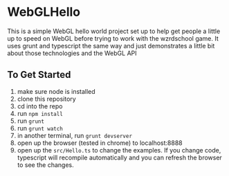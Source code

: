 WebGLHello
==========

This is a simple WebGL hello world project set up to help get people a little up to speed on WebGL before trying to work with the wzrdschool game. It uses grunt and typescript the same way and just demonstrates a little bit about those technologies and the WebGL API

## To Get Started

1. make sure node is installed
2. clone this repository
3. cd into the repo
4. run `npm install`
5. run `grunt`
6. run `grunt watch`
7. in another terminal, run `grunt devserver`
8. open up the browser (tested in chrome) to localhost:8888
9. open up the `src/Hello.ts` to change the examples. If you change code, typescript will recompile automatically and you can refresh the browser to see the changes.
